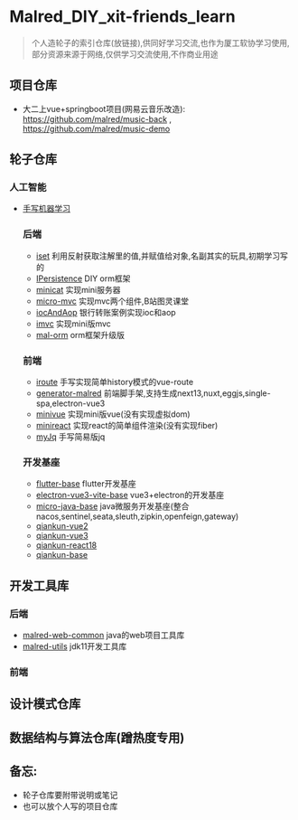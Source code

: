 # Malred_DIY_xit-friends_learn


> 个人造轮子的索引仓库(放链接),供同好学习交流,也作为厦工软协学习使用,部分资源来源于网络,仅供学习交流使用,不作商业用途  
   
   
   
## 项目仓库   

   - 大二上vue+springboot项目(网易云音乐改造): https://github.com/malred/music-back , https://github.com/malred/music-demo 
  
  
  
## 轮子仓库
### 人工智能
- [手写机器学习](https://gitee.com/malguy/hands-on-machine-learning/tree/master)
   ### 后端
   
   - [iset](https://github.com/malred/myConstruct) 利用反射获取注解里的值,并赋值给对象,名副其实的玩具,初期学习写的 
   - [IPersistence](https://github.com/malred/IPersistence) DIY orm框架
   - [minicat](https://github.com/malred/minicat) 实现mini服务器
   - [micro-mvc](https://github.com/malred/micro-mvc) 实现mvc两个组件,B站图灵课堂
   - [iocAndAop](https://github.com/malred/iocAndAop) 银行转账案例实现ioc和aop
   - [imvc](https://github.com/malred/imvc) 实现mini版mvc
   - [mal-orm](https://github.com/malred/IFullORM) orm框架升级版
   

   
   ### 前端
   
   - [iroute](https://github.com/malred/iroute) 手写实现简单history模式的vue-route
   - [generator-malred](https://github.com/malred/generator-malred) 前端脚手架,支持生成next13,nuxt,eggjs,single-spa,electron-vue3
   - [minivue](https://github.com/malred/minivue) 实现mini版vue(没有实现虚拟dom)
   - [minireact](https://github.com/malred/mini-react) 实现react的简单组件渲染(没有实现fiber)
   - [myJq](https://github.com/malred/myJq) 手写简易版jq
   


   ### 开发基座
     
   - [flutter-base](https://github.com/malred/flutter_base) flutter开发基座
   - [electron-vue3-vite-base](https://github.com/malred/electron-vue3-vite-base) vue3+electron的开发基座
   - [micro-java-base](https://github.com/malred/micro-java-base) java微服务开发基座(整合nacos,sentinel,seata,sleuth,zipkin,openfeign,gateway)
   - [qiankun-vue2](https://gitee.com/malguy/qiankun-vue2) 
   - [qiankun-vue3](https://gitee.com/malguy/qiankun-vue3)
   - [qiankun-react18](https://gitee.com/malguy/qiankun-react18)
   - [qiankun-base](https://gitee.com/malguy/qiankun-base)
   
   
   
## 开发工具库

   ### 后端
   - [malred-web-common](https://github.com/malred/malred-web-common) java的web项目工具库
   - [malred-utils](https://github.com/malred/malred-utils) jdk11开发工具库
   
   
   
   ### 前端



## 设计模式仓库



## 数据结构与算法仓库(蹭热度专用)
   
   

## 备忘: 

 - 轮子仓库要附带说明或笔记
 - 也可以放个人写的项目仓库

